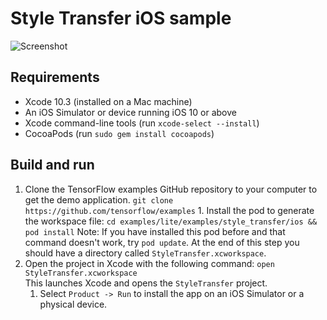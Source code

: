 # Style Transfer iOS sample

![Screenshot](https://storage.googleapis.com/download.tensorflow.org/models/tflite/arbitrary_style_transfer/architecture.png)

## Requirements

*   Xcode 10.3 (installed on a Mac machine)
*   An iOS Simulator or device running iOS 10 or above
*   Xcode command-line tools (run `xcode-select --install`)
*   CocoaPods (run `sudo gem install cocoapods`)

## Build and run

1.  Clone the TensorFlow examples GitHub repository to your computer to get the
    demo application. `git clone https://github.com/tensorflow/examples` 1.
    Install the pod to generate the workspace file: `cd
    examples/lite/examples/style_transfer/ios && pod install` Note: If you have
    installed this pod before and that command doesn't work, try `pod update`.
    At the end of this step you should have a directory called
    `StyleTransfer.xcworkspace`.
1.  Open the project in Xcode with the following command:
    `open StyleTransfer.xcworkspace`<br/>
    This launches Xcode and opens the `StyleTransfer` project.
    1.  Select `Product -> Run` to install the app on an iOS Simulator or a
        physical device.
